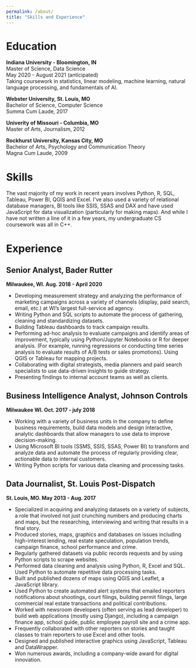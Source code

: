 ```yaml
---
permalink: /about/
title: "Skills and Experience"
---
```


# Education
**Indiana University - Bloomington, IN**  
Master of Science, Data Science  
May 2020 - August 2021 (anticipated)  
Taking coursework in statistics, linear modeling, machine learning, natural language processing, and fundamentals of AI.

**Webster University, St. Louis, MO**  
Bachelor of Science, Computer Science  
Summa Cum Laude, 2017

**Univerity of Missouri - Columbia, MO**  
Master of Arts, Journalism, 2012

**Rockhurst University, Kansas City, MO**  
Bachelor of Arts, Psychology and Communication Theory  
Magna Cum Laude, 2009

# Skills
The vast majority of my work in recent years involves Python, R, SQL, Tableau, Power BI, QGIS and Excel. I've also used a variety of relational database managers, BI tools like SSIS, SSAS and DAX and have used JavaScript for data visualization (particularly for making maps). And while I have not written a line of it in a few years, my undergraduate CS coursework was all in C++. 

# Experience

## Senior Analyst, Bader Rutter
**Milwaukee, WI. Aug. 2018 - April 2020**
 - Developing measurement strategy and analyzing the performance of marketing campaigns across a variety of channels (display, paid search, email, etc.) at WI’s largest full-service ad agency.
 - Writing Python and SQL scripts to automate the process of gathering, cleaning and standardizing datasets.
 - Building Tableau dashboards to track campaign results.
 - Performing ad-hoc analysis to evaluate campaigns and identify areas of improvement, typically using Python/Jupyter Notebooks or R for deeper analysis. (For example, running regressions or conducting time series analysis to evaluate results of A/B tests or sales promotions). Using QGIS or Tableau for mapping projects.
 - Collaborating with digital strategists, media planners and paid search specialists to use data-driven insights to guide strategy.
 - Presenting findings to internal account teams as well as clients.

## Business Intelligence Analyst, Johnson Controls
**Milwaukee WI. Oct. 2017 - july 2018**
  - Working with a variety of business units in the company to define business requirements, build data models and design interactive, analytic dashboards that allow managers to use data to improve decision-making.
  - Using Microsoft BI tools (SSMS, SSIS, SSAS, Power BI) to transform and analyze data and automate the process of regularly providing clear, actionable data to internal customers.
  - Writing Python scripts for various data cleaning and processing tasks.

## Data Journalist, St. Louis Post-Dispatch
**St. Louis, MO. May 2013 - Aug. 2017**
 - Specialized in acquiring and analyzing datasets on a variety of subjects, a role that involved not just crunching numbers and producing charts and maps, but the researching, interviewing and writing that results in a final story.
 - Produced stories, maps, graphics and databases on issues including high-interest lending, real estate speculation, population trends, campaign finance, school performance and crime.
 - Regularly gathered datasets via public records requests and by using Python scripts to scrape websites.
 - Performed data cleaning and analysis using Python, R, Excel and SQL. Used Python to automate repetitive data processing tasks.
 - Built and published dozens of maps using QGIS and Leaflet, a JavaScript library.
 - Used Python to create automated alert systems that emailed reporters notifications about shootings, court filings, building permit filings, large commercial real estate transactions and political contributions.
 - Worked with newsroom developers (often serving as lead developer) to build web applications (mostly using Django), including a campaign finance app, school guide, public employee payroll site and a crime app.
 - Frequently collaborated with other reporters on stories and taught classes to train reporters to use Excel and other tools.
 - Designed and published interactive graphics using JavaScript, Tableau and DataWrapper.
 - Won numerous awards, including a company-wide award for digital innovation.
